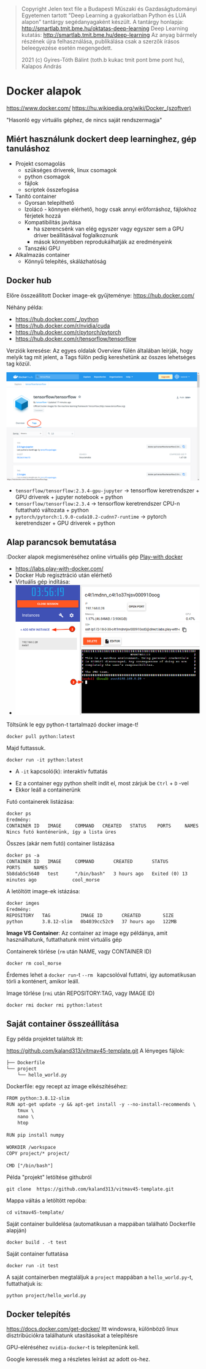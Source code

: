 > Copyright Jelen text file a Budapesti Műszaki és Gazdaságtudományi Egyetemen tartott "Deep Learning a gyakorlatban Python és LUA alapon" tantárgy segédanyagaként készült. A tantárgy honlapja: http://smartlab.tmit.bme.hu/oktatas-deep-learning Deep Learning kutatás: http://smartlab.tmit.bme.hu/deep-learning Az anyag bármely részének újra felhasználása, publikálása csak a szerzők írásos beleegyezése esetén megengedett.
>
> 2021 (c) Gyires-Tóth Bálint (toth.b kukac tmit pont bme pont hu), Kalapos András

# Docker alapok

https://www.docker.com/
https://hu.wikipedia.org/wiki/Docker_(szoftver)

"Hasonló egy virtuális géphez, de nincs saját rendszermagja"

## Miért használunk dockert deep learninghez, gép tanuláshoz

- Projekt csomagolás 
  - szükséges driverek, linux csomagok
  - python csomagok 
  - fájlok
  - scriptek összefogása
- Tanító container 
  - Gyorsan telepíthető
  - Izolácó - könnyen elérhető, hogy csak annyi erőforráshoz, fájlokhoz férjetek hozzá
  - Kompatibilitás javítása
    - ha szerencsénk van elég egyszer vagy egyszer sem a GPU driver beállításával foglalkoznunk
    - mások könnyebben reprodukálhatják az eredményeink
  - Tanszéki GPU
- Alkalmazás container
  - Könnyű telepítés, skálázhatóság

## Docker hub

Előre összeállított Docker image-ek gyűjteménye: https://hub.docker.com/

Néhány példa: 

- https://hub.docker.com/_/python
- https://hub.docker.com/r/nvidia/cuda
- https://hub.docker.com/r/pytorch/pytorch
- https://hub.docker.com/r/tensorflow/tensorflow

Verziók keresése: Az egyes oldalak Overview fülén általában leírják, hogy melyik tag mit jelent, a Tags fülön pedig kereshetünk az összes lehetséges tag közül.

![](.github/image-20210909151556780.png)

- `tensorflow/tensorflow:2.3.4-gpu-jupyter` -> tensorflow keretrendszer + GPU driverek + jupyter notebook + python
- `tensorflow/tensorflow:2.3.4` ->  tensorflow keretrendszer CPU-n futtatható változata + python
- `pytorch/pytorch:1.9.0-cuda10.2-cudnn7-runtime` -> pytorch keretrendszer + GPU driverek + python

## Alap parancsok bemutatása

:Docker alapok megismeréséhez online virtuális gép [Play-with docker](https://labs.play-with-docker.com/ )

- https://labs.play-with-docker.com/ 
- Docker Hub regisztráció után elérhető
- Virtuális gép indítása: 
- ![image-20210909163804174](.github/image-20210909163804174.png)

Töltsünk le egy python-t tartalmazó docker image-t! 

    docker pull python:latest

Majd futtassuk.

    docker run -it python:latest

* A `-it` kapcsoló(k): interaktív futtatás

- Ez a container egy python shellt indít el, most zárjuk be `Ctrl` + `D` -vel
- Ekkor leáll a containerünk

Futó containerek listázása:

    docker ps
    Eredmény:
    CONTAINER ID   IMAGE     COMMAND   CREATED   STATUS    PORTS     NAMES
    Nincs futó konténerünk, így a lista üres

Összes (akár nem futó) container listázása

    docker ps -a
    CONTAINER ID   IMAGE     COMMAND       CREATED       STATUS                      PORTS     NAMES
    5b8dab5c5640   test      "/bin/bash"   3 hours ago   Exited (0) 13 minutes ago             cool_morse

A letöltött image-ek istázása: 

    docker imges
    Eredmény:
    REPOSITORY   TAG           IMAGE ID       CREATED        SIZE
    python       3.8.12-slim   0b4039cc52c9   37 hours ago   122MB

**Image VS Container**: Az container az image egy példánya, amit használhatunk, futtathatunk mint virtuális gép

Containerek törlése (`rm` után  NAME, vagy CONTAINER ID)

    docker rm cool_morse

Érdemes lehet a `docker run`-t  `--rm ` kapcsolóval futtatni, így automatikusan törli a konténert, amikor leáll.

Image törlése  (`rmi` után  REPOSITORY:TAG, vagy IMAGE  ID)

    docker rmi docker rmi python:latest

## Saját container összeállítása

Egy példa projektet találtok itt: 

https://github.com/kaland313/vitmav45-template.git
A lényeges fájlok:

    ├── Dockerfile
    └── project
        └── hello_world.py

Dockerfile: egy recept az image elkészítéséhez:

    FROM python:3.8.12-slim
    RUN apt-get update -y && apt-get install -y --no-install-recommends \
        tmux \
        nano \
        htop
     
    RUN pip install numpy
    
    WORKDIR /workspace
    COPY project/* project/
    
    CMD ["/bin/bash"]

 Példa "projekt" letöltése githubról

    git clone  https://github.com/kaland313/vitmav45-template.git

Mappa váltás a letöltött repóba:

    cd vitmav45-template/ 

Saját container buildelésa (automatikusan a mappában található Dockerfile alapján)

    docker build . -t test

Saját container futtatása

    docker run -it test

A saját containerben megtaláljuk a `project` mappában a `hello_world.py`-t, futtathatjuk is:

    python project/hello_world.py

## Docker telepítés

https://docs.docker.com/get-docker/ Itt windowsra, különböző linux disztribúciókra találhatunk utasításokat a telepítésre

GPU-eléréséhez `nvidia-docker`-t is telepítenünk kell.

Google keressék meg a részletes leírást az adott os-hez.
